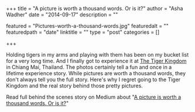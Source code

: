 +++
title = "A picture is worth a thousand words. Or is it?"
author = "Asha Wadher"
date = "2014-09-17"
description = ""

featured = "Pictures-worth-a-thousand-words.jpg"
featuredalt = ""
featuredpath = "date"
linktitle = ""
type = "post"
categories = []

+++

Holding tigers in my arms and playing with them has been on my bucket list for a very long time. And I finally got to experience it at <a href="http://www.tigerkingdom.com/" target="_blank">The Tiger Kingdom</a> in Chiang Mai, Thailand. The photos certainly tell <!--more--> a fun and once in a lifetime experience story. While pictures are worth a thousand words, they don't always tell you the full story. Here's why I regret going to the Tiger Kingdom and the real story behind those pretty pictures.

Read full behind the scenes story on Medium about "<a href="https://medium.com/@Twiztedmyrtle/a-picture-is-worth-a-thousand-words-or-is-it-3c75934bb882" target="_blank">A picture is worth a thousand words. Or is it?</a>"

